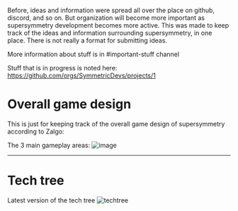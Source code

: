 Before, ideas and information were spread all over the place on github, discord, and so on. But organization will become more important as supersymmetry development becomes more active. This was made to keep track of the ideas and information surrounding supersymmetry, in one place. There is not really a format for submitting ideas.

More information about stuff is in #important-stuff channel

Stuff that is in progress is noted here: https://github.com/orgs/SymmetricDevs/projects/1

# Overall game design

This is just for keeping track of the overall game design of supersymmetry according to Zalgo:

The 3 main gameplay areas:
![image](https://user-images.githubusercontent.com/112270586/196346365-ba463a92-75ba-4209-a5cd-215f4f61816c.png)

---
# Tech tree
Latest version of the tech tree
![techtree](https://github.com/SymmetricDevs/Supersymmetry-Ideas/assets/67443118/0608e0e1-b5bb-4a6c-9eb6-63891c3b5fb3)
